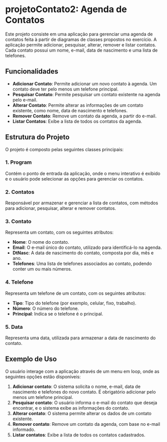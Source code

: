 # projetoContato2: Agenda de Contatos

Este projeto consiste em uma aplicação para gerenciar uma agenda de contatos feita à partir de diagramas de classes propostos no exercício. A aplicação permite adicionar, pesquisar, alterar, remover e listar contatos. Cada contato possui um nome, e-mail, data de nascimento e uma lista de telefones.

## Funcionalidades

- **Adicionar Contato**: Permite adicionar um novo contato à agenda. Um contato deve ter pelo menos um telefone principal.
- **Pesquisar Contato**: Permite pesquisar um contato existente na agenda pelo e-mail.
- **Alterar Contato**: Permite alterar as informações de um contato existente, como nome, data de nascimento e telefones.
- **Remover Contato**: Remove um contato da agenda, a partir do e-mail.
- **Listar Contatos**: Exibe a lista de todos os contatos da agenda.

## Estrutura do Projeto

O projeto é composto pelas seguintes classes principais:

### 1. **Program**
Contém o ponto de entrada da aplicação, onde o menu interativo é exibido e o usuário pode selecionar as opções para gerenciar os contatos.

### 2. **Contatos**
Responsável por armazenar e gerenciar a lista de contatos, com métodos para adicionar, pesquisar, alterar e remover contatos.

### 3. **Contato**
Representa um contato, com os seguintes atributos:
- **Nome**: O nome do contato.
- **Email**: O e-mail único do contato, utilizado para identificá-lo na agenda.
- **DtNasc**: A data de nascimento do contato, composta por dia, mês e ano.
- **Telefones**: Uma lista de telefones associados ao contato, podendo conter um ou mais números.

### 4. **Telefone**
Representa um telefone de um contato, com os seguintes atributos:
- **Tipo**: Tipo do telefone (por exemplo, celular, fixo, trabalho).
- **Número**: O número do telefone.
- **Principal**: Indica se o telefone é o principal.

### 5. **Data**
Representa uma data, utilizada para armazenar a data de nascimento do contato.

## Exemplo de Uso

O usuário interage com a aplicação através de um menu em loop, onde as seguintes opções estão disponíveis:

1. **Adicionar contato**: O sistema solicita o nome, e-mail, data de nascimento e telefones do novo contato. É obrigatório adicionar pelo menos um telefone principal.
2. **Pesquisar contato**: O usuário informa o e-mail do contato que deseja encontrar, e o sistema exibe as informações do contato.
3. **Alterar contato**: O sistema permite alterar os dados de um contato existente.
4. **Remover contato**: Remove um contato da agenda, com base no e-mail informado.
5. **Listar contatos**: Exibe a lista de todos os contatos cadastrados.
 
